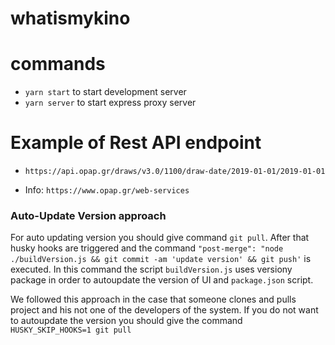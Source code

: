 # whatismykino

# commands

- `yarn start` to start development server
- `yarn server` to start express proxy server

# Example of Rest API endpoint

- `https://api.opap.gr/draws/v3.0/1100/draw-date/2019-01-01/2019-01-01`

* Info: `https://www.opap.gr/web-services`

### Auto-Update Version approach

For auto updating version you should give command `git pull`. After that husky hooks are triggered and the command
`"post-merge": "node ./buildVersion.js && git commit -am 'update version' && git push'` is executed. In this command
the script `buildVersion.js` uses versiony package in order to autoupdate the version of UI and `package.json` script.

We followed this approach in the case that someone clones and pulls project and his not one of the developers of the system.
If you do not want to autoupdate the version you should give the command `HUSKY_SKIP_HOOKS=1 git pull`
